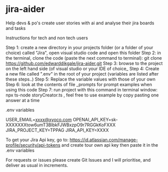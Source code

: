# jira-aider
Help devs &amp; po's create user stories with ai and analyse their jira boards and tasks

Instructions for tech and non tech users

Step 1: create a new directory in your projects folder (or a folder of your choice) called "Jira", open visual studio  code and open this folder
Step 2: in the terminal, clone the code (paste the next command to terminal): git clone https://github.com/edwarddikgale/jira-aider.git
Step 3: browse to the project on the left hand side (of visual studio or your IDE of choice_
Step 4: Create a new file called ".env" in the root of your project (variables are listed after these steps..)
Step 5: Replace the variable values with those of your own
Step 6: look at the contents of file _prompts for prompt examples when using this code
Step 7: run project with this command in terminal window:  npx ts-node storyCreator.ts  , feel free to use example by copy pasting one answer at a time

.env variables

USER_EMAIL=xxxx@xyoco.com
OPENAI_API_KEY=sk-XXXXXXXtow6umT3BlbkFJWBxzpO9r7RGGkKoFXXX
JIRA_PROJECT_KEY=TPPAG
JIRA_API_KEY=XXXX

To get your Jira Api key, go to: https://id.atlassian.com/manage-profile/security/api-tokens 
and create tour own api key then paste it in the .env variables

For requests or issues please create Git Issues and I will prioritise, and deliver as usual in increments.





